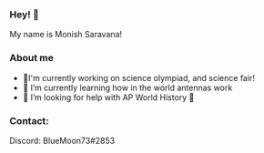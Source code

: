 ### Hey! 👋
 My name is Monish Saravana!

### About me
- 🧪I'm currently working on science olympiad, and science fair!
- 📡 I’m currently learning how in the world antennas work 
- 🤔 I’m looking for help with AP World History 🙏

### Contact: 
Discord: BlueMoon73#2853

<!--
**BlueMoon73/BlueMoon73** is a ✨ _special_ ✨ repository because its `README.md` (this file) appears on your GitHub profile.

Here are some ideas to get you started:

- 🔭 I’m currently working on ...
- 🌱 I’m currently learning ...
- 👯 I’m looking to collaborate on ...
- 🤔 I’m looking for help with ...
- 💬 Ask me about ...
- 📫 How to reach me: ...
- 😄 Pronouns: ...
- ⚡ Fun fact: ...
-->
